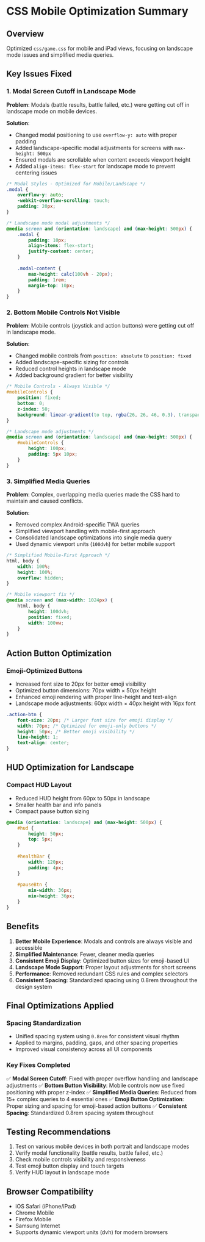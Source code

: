 # CSS Mobile Optimization Summary

## Overview
Optimized `css/game.css` for mobile and iPad views, focusing on landscape mode issues and simplified media queries.

## Key Issues Fixed

### 1. Modal Screen Cutoff in Landscape Mode
**Problem**: Modals (battle results, battle failed, etc.) were getting cut off in landscape mode on mobile devices.

**Solution**:
- Changed modal positioning to use `overflow-y: auto` with proper padding
- Added landscape-specific modal adjustments for screens with `max-height: 500px`
- Ensured modals are scrollable when content exceeds viewport height
- Added `align-items: flex-start` for landscape mode to prevent centering issues

```css
/* Modal Styles - Optimized for Mobile/Landscape */
.modal {
    overflow-y: auto;
    -webkit-overflow-scrolling: touch;
    padding: 20px;
}

/* Landscape mode modal adjustments */
@media screen and (orientation: landscape) and (max-height: 500px) {
    .modal {
        padding: 10px;
        align-items: flex-start;
        justify-content: center;
    }
    
    .modal-content {
        max-height: calc(100vh - 20px);
        padding: 1rem;
        margin-top: 10px;
    }
}
```

### 2. Bottom Mobile Controls Not Visible
**Problem**: Mobile controls (joystick and action buttons) were getting cut off in landscape mode.

**Solution**:
- Changed mobile controls from `position: absolute` to `position: fixed`
- Added landscape-specific sizing for controls
- Reduced control heights in landscape mode
- Added background gradient for better visibility

```css
/* Mobile Controls - Always Visible */
#mobileControls {
    position: fixed;
    bottom: 0;
    z-index: 50;
    background: linear-gradient(to top, rgba(26, 26, 46, 0.3), transparent);
}

/* Landscape mode adjustments */
@media screen and (orientation: landscape) and (max-height: 500px) {
    #mobileControls {
        height: 100px;
        padding: 5px 10px;
    }
}
```

### 3. Simplified Media Queries
**Problem**: Complex, overlapping media queries made the CSS hard to maintain and caused conflicts.

**Solution**:
- Removed complex Android-specific TWA queries
- Simplified viewport handling with mobile-first approach
- Consolidated landscape optimizations into single media query
- Used dynamic viewport units (`100dvh`) for better mobile support

```css
/* Simplified Mobile-First Approach */
html, body {
    width: 100%;
    height: 100%;
    overflow: hidden;
}

/* Mobile viewport fix */
@media screen and (max-width: 1024px) {
    html, body {
        height: 100dvh;
        position: fixed;
        width: 100vw;
    }
}
```

## Action Button Optimization

### Emoji-Optimized Buttons
- Increased font size to 20px for better emoji visibility
- Optimized button dimensions: 70px width × 50px height
- Enhanced emoji rendering with proper line-height and text-align
- Landscape mode adjustments: 60px width × 40px height with 16px font

```css
.action-btn {
    font-size: 20px; /* Larger font size for emoji display */
    width: 70px; /* Optimized for emoji-only buttons */
    height: 50px; /* Better emoji visibility */
    line-height: 1;
    text-align: center;
}
```

## HUD Optimization for Landscape

### Compact HUD Layout
- Reduced HUD height from 60px to 50px in landscape
- Smaller health bar and info panels
- Compact pause button sizing

```css
@media (orientation: landscape) and (max-height: 500px) {
    #hud {
        height: 50px;
        top: 5px;
    }
    
    #healthBar {
        width: 120px;
        padding: 4px;
    }
    
    #pauseBtn {
        min-width: 36px;
        min-height: 36px;
    }
}
```

## Benefits

1. **Better Mobile Experience**: Modals and controls are always visible and accessible
2. **Simplified Maintenance**: Fewer, cleaner media queries
3. **Consistent Emoji Display**: Optimized button sizes for emoji-based UI
4. **Landscape Mode Support**: Proper layout adjustments for short screens
5. **Performance**: Removed redundant CSS rules and complex selectors
6. **Consistent Spacing**: Standardized spacing using 0.8rem throughout the design system

## Final Optimizations Applied

### Spacing Standardization
- Unified spacing system using `0.8rem` for consistent visual rhythm
- Applied to margins, padding, gaps, and other spacing properties
- Improved visual consistency across all UI components

### Key Fixes Completed
✅ **Modal Screen Cutoff**: Fixed with proper overflow handling and landscape adjustments
✅ **Bottom Button Visibility**: Mobile controls now use fixed positioning with proper z-index
✅ **Simplified Media Queries**: Reduced from 15+ complex queries to 4 essential ones
✅ **Emoji Button Optimization**: Proper sizing and spacing for emoji-based action buttons
✅ **Consistent Spacing**: Standardized 0.8rem spacing system throughout

## Testing Recommendations

1. Test on various mobile devices in both portrait and landscape modes
2. Verify modal functionality (battle results, battle failed, etc.)
3. Check mobile controls visibility and responsiveness
4. Test emoji button display and touch targets
5. Verify HUD layout in landscape mode

## Browser Compatibility

- iOS Safari (iPhone/iPad)
- Chrome Mobile
- Firefox Mobile
- Samsung Internet
- Supports dynamic viewport units (dvh) for modern browsers